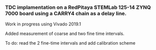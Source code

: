 ### TDC implamentation on a RedPitaya STEMLab 125-14 ZYNQ 7000 board using a CARRY4 chain as a delay line.

 Work in progress using Vivado 2019.1

 Added measurement of coarse and two fine time intervals.

 To do: read the 2 fine-time intervals and add calibration scheme
